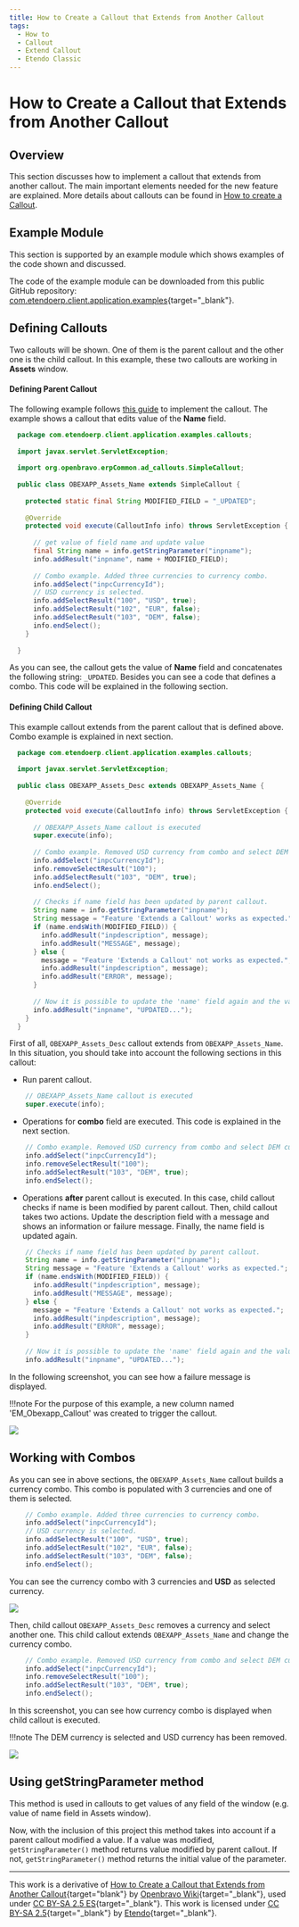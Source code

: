 ```yaml
---
title: How to Create a Callout that Extends from Another Callout
tags:
  - How to
  - Callout
  - Extend Callout
  - Etendo Classic
---
```


#  How to Create a Callout that Extends from Another Callout
  
##  Overview

This section discusses how to implement a callout that extends from another callout. The main important elements needed for the new feature are explained. More details about callouts can be found in [How to create a Callout](How_to_create_a_Callout.md).
  
##  Example Module

This section is supported by an example module which shows examples of the code shown and discussed.

The code of the example module can be downloaded from this public GitHub repository: [com.etendoerp.client.application.examples](https://github.com/etendosoftware/com.etendoerp.client.application.examples){target="_blank"}.

##  Defining Callouts

Two callouts will be shown. One of them is the parent callout and the other one is the child callout. In this example, these two callouts are working in **Assets** window.

####  Defining Parent Callout

The following example follows [this guide](How_to_create_a_Callout.md) to implement the callout. The example shows a callout that edits value of the **Name** field.

```java
  package com.etendoerp.client.application.examples.callouts;
  
  import javax.servlet.ServletException;
   
  import org.openbravo.erpCommon.ad_callouts.SimpleCallout;
   
  public class OBEXAPP_Assets_Name extends SimpleCallout {
   
    protected static final String MODIFIED_FIELD = "_UPDATED";
   
    @Override
    protected void execute(CalloutInfo info) throws ServletException {
   
      // get value of field name and update value
      final String name = info.getStringParameter("inpname");
      info.addResult("inpname", name + MODIFIED_FIELD);
   
      // Combo example. Added three currencies to currency combo.
      info.addSelect("inpcCurrencyId");
      // USD currency is selected.
      info.addSelectResult("100", "USD", true);
      info.addSelectResult("102", "EUR", false);
      info.addSelectResult("103", "DEM", false);
      info.endSelect();
    }
   
  }
```

As you can see, the callout gets the value of **Name** field and concatenates the following string: `_UPDATED`. Besides you can see a code that defines a combo. This code will be explained in the following section.

####  Defining Child Callout

This example callout extends from the parent callout that is defined above. Combo example is explained in next section.

```java
  package com.etendoerp.client.application.examples.callouts;
  
  import javax.servlet.ServletException;
   
  public class OBEXAPP_Assets_Desc extends OBEXAPP_Assets_Name {
   
    @Override
    protected void execute(CalloutInfo info) throws ServletException {
   
      // OBEXAPP_Assets_Name callout is executed
      super.execute(info);
   
      // Combo example. Removed USD currency from combo and select DEM currency.
      info.addSelect("inpcCurrencyId");
      info.removeSelectResult("100");
      info.addSelectResult("103", "DEM", true);
      info.endSelect();
   
      // Checks if name field has been updated by parent callout.
      String name = info.getStringParameter("inpname");
      String message = "Feature 'Extends a Callout' works as expected.";
      if (name.endsWith(MODIFIED_FIELD)) {
        info.addResult("inpdescription", message);
        info.addResult("MESSAGE", message);
      } else {
        message = "Feature 'Extends a Callout' not works as expected.";
        info.addResult("inpdescription", message);
        info.addResult("ERROR", message);
      }
   
      // Now it is possible to update the 'name' field again and the value will be overwritten
      info.addResult("inpname", "UPDATED...");
    }
  }
```

First of all, `OBEXAPP_Assets_Desc` callout extends from `OBEXAPP_Assets_Name`. In this situation, you should take into account the following sections in this callout:

  * Run parent callout. 
  
  ```java
      // OBEXAPP_Assets_Name callout is executed
      super.execute(info);
  ```

  * Operations for **combo** field are executed. This code is explained in the next section. 
  
  ```java
      // Combo example. Removed USD currency from combo and select DEM currency.
      info.addSelect("inpcCurrencyId");
      info.removeSelectResult("100");
      info.addSelectResult("103", "DEM", true);
      info.endSelect();
  ```
  
  * Operations **after** parent callout is executed. In this case, child callout checks if name is been modified by parent callout. Then, child callout takes two actions. Update the description field with a message and shows an information or failure message. Finally, the name field is updated again. 

  ```java
      // Checks if name field has been updated by parent callout.
      String name = info.getStringParameter("inpname");
      String message = "Feature 'Extends a Callout' works as expected.";
      if (name.endsWith(MODIFIED_FIELD)) {
        info.addResult("inpdescription", message);
        info.addResult("MESSAGE", message);
      } else {
        message = "Feature 'Extends a Callout' not works as expected.";
        info.addResult("inpdescription", message);
        info.addResult("ERROR", message);
      } 
        
      // Now it is possible to update the 'name' field again and the value will be overwritten
      info.addResult("inpname", "UPDATED...");
  ```

In the following screenshot, you can see how a failure message is displayed.

!!!note
    For the purpose of this example, a new column named 'EM_Obexapp_Callout' was created to trigger the callout.  

![](../../../assets/developer-guide/etendo-classic/how-to-guides/How_to_create_a_callout_that_extends_from_another_callout-1.png)

##  Working with Combos

As you can see in above sections, the `OBEXAPP_Assets_Name` callout builds a currency combo. This combo is populated with 3 currencies and one of them is selected.
  ```java
      // Combo example. Added three currencies to currency combo.
      info.addSelect("inpcCurrencyId");
      // USD currency is selected.
      info.addSelectResult("100", "USD", true);
      info.addSelectResult("102", "EUR", false);
      info.addSelectResult("103", "DEM", false);
      info.endSelect();
  ```

You can see the currency combo with 3 currencies and **USD** as selected currency.

![](../../../assets/developer-guide/etendo-classic/how-to-guides/How_to_create_a_callout_that_extends_from_another_callout-2.png)

  
Then, child callout `OBEXAPP_Assets_Desc` removes a currency and select another one. This child callout extends `OBEXAPP_Assets_Name` and change the currency combo.
  ```java
      // Combo example. Removed USD currency from combo and select DEM currency.
      info.addSelect("inpcCurrencyId");
      info.removeSelectResult("100");
      info.addSelectResult("103", "DEM", true);
      info.endSelect();
  ```
In this screenshot, you can see how currency combo is displayed when child callout is executed.

!!!note
    The DEM currency is selected and USD currency has been removed.    
  
![](../../../assets/developer-guide/etendo-classic/how-to-guides/How_to_create_a_callout_that_extends_from_another_callout-3.png)

##  Using getStringParameter method

This method is used in callouts to get values of any field of the window (e.g. value of name field in Assets window).

Now, with the inclusion of this project this method takes into account if a parent callout modified a value. If a value was modified,
`getStringParameter()` method returns value modified by parent callout. If not, `getStringParameter()` method returns the initial value of the parameter. 

---

This work is a derivative of [How to Create a Callout that Extends from Another Callout](http://wiki.openbravo.com/wiki/How_to_create_a_callout_that_extends_from_another_callout){target="blank"} by [Openbravo Wiki](http://wiki.openbravo.com/wiki/Welcome_to_Openbravo){target="\_blank"}, used under [CC BY-SA 2.5 ES](https://creativecommons.org/licenses/by-sa/2.5/es/){target="\_blank"}. This work is licensed under [CC BY-SA 2.5](https://creativecommons.org/licenses/by-sa/2.5/){target="\_blank"} by [Etendo](https://etendo.software){target="\_blank"}.